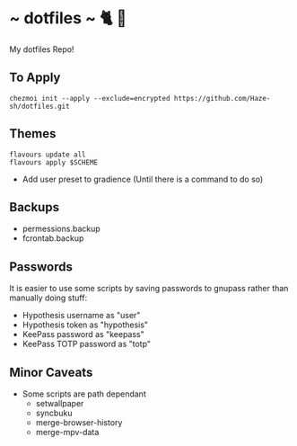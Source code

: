 # ~ dotfiles ~ 🐈 🍻

My dotfiles Repo!


## To Apply

```
chezmoi init --apply --exclude=encrypted https://github.com/Haze-sh/dotfiles.git
```

## Themes

```
flavours update all
flavours apply $SCHEME
```

- Add user preset to gradience (Until there is a command to do so)

## Backups

- permessions.backup
- fcrontab.backup

## Passwords

It is easier to use some scripts by saving passwords to gnupass rather than manually doing stuff:

- Hypothesis username as "user"
- Hypothesis token as "hypothesis"
- KeePass password as "keepass"
- KeePass TOTP password as "totp"

## Minor Caveats

- Some scripts are path dependant
	* setwallpaper
	* syncbuku
	* merge-browser-history
	* merge-mpv-data
